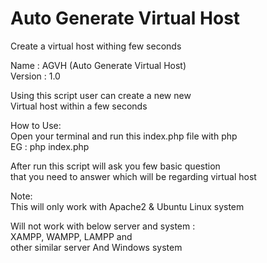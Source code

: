 # Auto Generate Virtual Host
Create a virtual host withing few seconds

Name    : AGVH (Auto Generate Virtual Host)                  
Version : 1.0                                                
                                                               
Using this script user can create a new new                  
Virtual host within a few seconds                            
                                                              
How to Use:                                                  
Open your terminal and run this index.php file with php      
EG : php index.php                                           
                                                              
After run this script will ask you few basic question        
that you need to answer which will be regarding virtual host 
                                                              
Note:                                                        
This will only work with Apache2 & Ubuntu Linux system       
                                                              
Will not work with below server and system :                 
XAMPP, WAMPP, LAMPP and                                      
other similar server And Windows system                      
